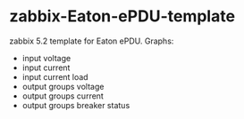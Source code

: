 # zabbix-Eaton-ePDU-template
zabbix 5.2 template for Eaton ePDU. 
Graphs:
- input voltage
- input current
- input current load
- output groups voltage
- output groups current
- output groups breaker status
